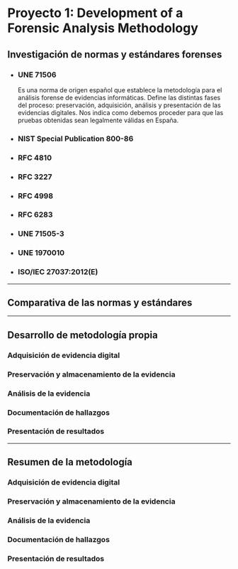 # Proyecto 1: Development of a Forensic Analysis Methodology

## Investigación de normas y estándares forenses

+ ### UNE 71506
    Es una norma de origen español que establece la metodología para el análisis forense de evidencias informáticas. Define las distintas fases del proceso: preservación, adquisición, análisis y presentación de las evidencias digitales. Nos indica como debemos proceder para que las pruebas obtenidas sean legalmente válidas en España.

+ ### NIST Special Publication 800-86


+ ### RFC 4810


+ ### RFC 3227


+ ### RFC 4998


+ ### RFC 6283


+ ### UNE 71505-3


+ ### UNE 1970010


+ ### ISO/IEC 27037:2012(E)


___
## Comparativa de las normas y estándares


___
## Desarrollo de metodología propia
### Adquisición de evidencia digital


### Preservación y almacenamiento de la evidencia


### Análisis de la evidencia


### Documentación de hallazgos


### Presentación de resultados


___
## Resumen de la metodología
### Adquisición de evidencia digital


### Preservación y almacenamiento de la evidencia


### Análisis de la evidencia


### Documentación de hallazgos


### Presentación de resultados
